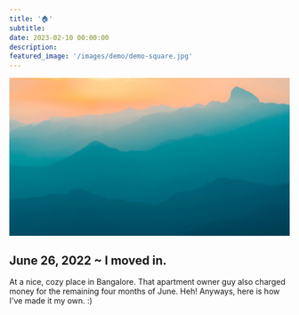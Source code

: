 ```yaml
---
title: '🏠'
subtitle: 
date: 2023-02-10 00:00:00
description: 
featured_image: '/images/demo/demo-square.jpg'
---
```


![](/images/demo/demo-landscape.jpg)

## June 26, 2022 ~ I moved in.
At a nice, cozy place in Bangalore. That apartment owner guy also charged money for the remaining four months of June. Heh!
Anyways, here is how I've made it my own. :)